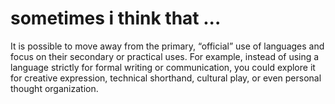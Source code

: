 # sometimes i think that ...

It is possible to move away from the primary, “official” use of languages and focus on their secondary or practical uses. For example, instead of using a language strictly for formal writing or communication, you could explore it for creative expression, technical shorthand, cultural play, or even personal thought organization.
